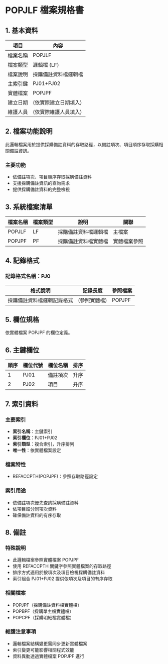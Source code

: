 # POPJLF 檔案規格書

## 1. 基本資料

| 項目 | 內容 |
|------|------|
| 檔案名稱 | POPJLF |
| 檔案類型 | 邏輯檔 (LF) |
| 檔案說明 | 採購備註資料檔邏輯檔 |
| 主索引鍵 | PJ01+PJ02 |
| 實體檔案 | POPJPF |
| 建立日期 | (依實際建立日期填入) |
| 維護人員 | (依實際維護人員填入) |

## 2. 檔案功能說明

此邏輯檔案用於提供採購備註資料的存取路徑，以備註項次、項目順序存取採購相關備註資訊。

### 主要功能
- 依備註項次、項目順序存取採購備註資料
- 支援採購備註資訊的查詢需求
- 提供採購備註資料的完整檢視

## 3. 系統檔案清單

| 檔案名稱 | 檔案類型 | 說明 | 關聯 |
|----------|----------|------|------|
| POPJLF | LF | 採購備註資料檔邏輯檔 | 主檔案 |
| POPJPF | PF | 採購備註資料檔實體檔 | 實體檔案參照 |

## 4. 記錄格式

### 記錄格式名稱：PJ0

| 格式說明 | 記錄長度 | 參照檔案 |
|----------|----------|----------|
| 採購備註資料檔邏輯記錄格式 | (參照實體檔) | POPJPF |

## 5. 欄位規格

依實體檔案 POPJPF 的欄位定義。

## 6. 主鍵欄位

| 順序 | 欄位代號 | 欄位名稱 | 排序 |
|------|----------|----------|------|
| 1 | PJ01 | 備註項次 | 升序 |
| 2 | PJ02 | 項目 | 升序 |

## 7. 索引資料

### 主要索引
- **索引名稱**：主鍵索引
- **索引欄位**：PJ01+PJ02
- **索引類型**：複合索引，升序排列
- **唯一性**：依實體檔案設定

### 檔案特性
- REFACCPTH(POPJPF)：參照存取路徑設定

### 索引用途
- 依備註項次優先查詢採購備註資料
- 依項目細分同項次資料
- 確保備註資料的有序存取

## 8. 備註

### 特殊說明
- 此邏輯檔案參照實體檔案 POPJPF
- 使用 REFACCPTH 關鍵字參照實體檔案的存取路徑
- 排序方式適用於按項次及項目檢視採購備註資料
- 索引組合 PJ01+PJ02 提供依項次及項目的有序存取

### 相關檔案
- POPJPF（採購備註資料檔實體檔）
- POPBPF（採購單主檔實體檔）
- POPCPF（採購明細檔實體檔）

### 維護注意事項
- 邏輯檔案結構變更需同步更新實體檔案
- 索引變更可能影響相關程式效能
- 資料異動透過實體檔案 POPJPF 進行 